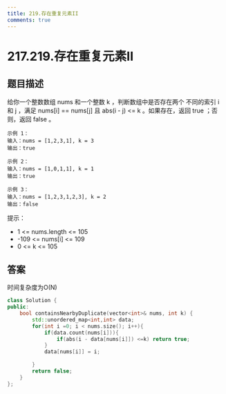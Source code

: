 ```yaml
---
title: 219.存在重复元素II
comments: true
---
```


#  217.219.存在重复元素II
## 题目描述
给你一个整数数组 nums 和一个整数 k ，判断数组中是否存在两个 不同的索引 i 和 j ，满足 nums[i] == nums[j] 且 abs(i - j) <= k 。如果存在，返回 true ；否则，返回 false 。

 

    示例 1：
    输入：nums = [1,2,3,1], k = 3
    输出：true

    示例 2：
    输入：nums = [1,0,1,1], k = 1
    输出：true

    示例 3：
    输入：nums = [1,2,3,1,2,3], k = 2
    输出：false
 
提示：
- 1 <= nums.length <= 105
- -109 <= nums[i] <= 109
- 0 <= k <= 105

## 答案
时间复杂度为O(N)
```cpp
class Solution {
public:
    bool containsNearbyDuplicate(vector<int>& nums, int k) {
        std::unordered_map<int,int> data;
        for(int i =0; i < nums.size(); i++){
            if(data.count(nums[i])){
                if(abs(i - data[nums[i]]) <=k) return true;
            }
            data[nums[i]] = i;
            
        }
        return false;
    }
};
```